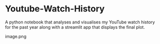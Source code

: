 # Youtube-Watch-History
A python notebook that analyses and visualises my YouTube watch history for the past year along with a streamlit app that displays the final plot.

image.png
